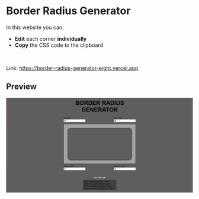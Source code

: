 # Border Radius Generator

In this website you can:

- **Edit** each corner **individually**
- **Copy** the CSS code to the clipboard

&nbsp;
&nbsp;

Link: https://border-radius-generator-eight.vercel.app
## Preview

![Border radius generator preview](./img/border-radius.png "Border Radius Generator")